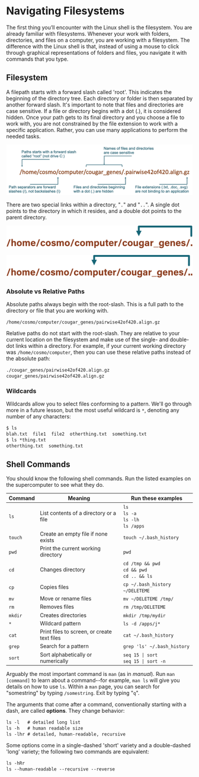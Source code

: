 ---
---

# Navigating Filesystems

The first thing you’ll encounter with the Linux shell is the filesystem. You are already familiar with filesystems. Whenever your work with folders, directories, and files on a computer, you are working with a filesystem. The difference with the Linux shell is that, instead of using a mouse to click through graphical representations of folders and files, you navigate it with commands that you type.

## Filesystem

A filepath starts with a forward slash called 'root'. This indicates the beginning of the directory tree. Each directory or folder is then separated by another forward slash. It's important to note that files and directories are case sensitive. If a file or directory begins with a dot (.), it is considered hidden. Once your path gets to its final directory and you choose a file to work with, you are not constrained by the file extension to work with a specific application. Rather, you can use many applications to perform the needed tasks.

![File paths](../img/filepaths.png)

There are two special links within a directory, "`.`" and "`..`". A single dot points to the directory in which it resides, and a double dot points to the parent directory.

![Current directory](../img/current-directory.png)

![Parent directory](../img/parent-directory.png)

### Absolute vs Relative Paths

Absolute paths always begin with the root-slash. This is a full path to the directory or file that you are working with.

```
/home/cosmo/computer/cougar_genes/pairwise42of420.align.gz
```

Relative paths do not start with the root-slash. They are relative to your current location on the filesystem and make use of the single- and double-dot links within a directory. For example, if your current working directory was `/home/cosmo/computer`, then you can use these relative paths instead of the absolute path:

```
./cougar_genes/pairwise42of420.align.gz
cougar_genes/pairwise42of420.align.gz
```

### Wildcards

Wildcards allow you to select files conforming to a pattern. We'll go through more in a future lesson, but the most useful wildcard is `*`, denoting any number of any characters:

```shell
$ ls
blah.txt  file1  file2  otherthing.txt  something.txt
$ ls *thing.txt
otherthing.txt  something.txt
```



## Shell Commands

You should know the following shell commands. Run the listed examples on the supercomputer to see what they do.

| Command | Meaning | Run these examples |
| --- | --- | --- |
| `ls` | List contents of a directory or a file | `ls`<br/>`ls -a`<br/>`ls -lh`<br/>`ls /apps` |
| `touch` | Create an empty file if none exists | `touch ~/.bash_history` |
| `pwd` | Print the current working directory | `pwd` |
| `cd` | Changes directory | `cd /tmp && pwd`<br/>`cd && pwd`<br/>`cd .. && ls` |
| `cp` | Copies files | `cp ~/.bash_history ~/DELETEME` |
| `mv` | Move or rename files | `mv ~/DELETEME /tmp/` |
| `rm` | Removes files | `rm /tmp/DELETEME` |
| `mkdir` | Creates directories | `mkdir /tmp/mydir` |
| `*` | Wildcard pattern | `ls -d /apps/j*` |
| `cat` | Print files to screen, or create text files | `cat ~/.bash_history` |
| `grep` | Search for a pattern | `grep 'ls' ~/.bash_history` |
| `sort` | Sort alphabetically or numerically | `seq 15 \| sort`<br/>`seq 15 \| sort -n` |

Arguably the most important command is `man` (as in *manual*). Run `man [command]` to learn about a command--for example, `man ls` will give you details on how to use `ls`. Within a `man` page, you can search for "somestring" by typing `/somestring`. Exit by typing "`q`".

The arguments that come after a command, conventionally starting with a dash, are called **options**. They change behavior:

```shell
ls -l   # detailed long list
ls -h   # human readable size
ls -lhr # detailed, human-readable, recursive
```

Some options come in a single-dashed 'short' variety and a double-dashed 'long' variety; the following two commands are equivalent:

```shell
ls -hRr
ls --human-readable --recursive --reverse
```